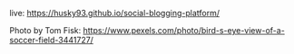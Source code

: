 
live: https://husky93.github.io/social-blogging-platform/


Photo by Tom Fisk: https://www.pexels.com/photo/bird-s-eye-view-of-a-soccer-field-3441727/